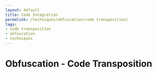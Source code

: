 ```yaml
---
layout: default
title: Code Integration
permalink: /techniques/obfuscation/code transposition/
tags:
- code transposition
- obfuscation
- techniques
---
```


# Obfuscation - Code Transposition

